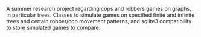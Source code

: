A summer research project regarding cops and robbers games on graphs, in particular trees. Classes to simulate games on specified finite and infinite trees and certain robber/cop movement patterns, and sqlite3 compatibility to store simulated games to compare. 

